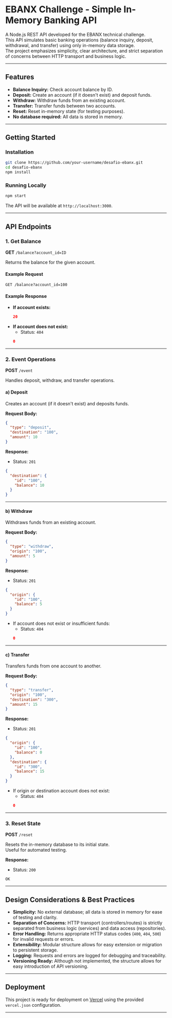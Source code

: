 # EBANX Challenge - Simple In-Memory Banking API

A Node.js REST API developed for the EBANX technical challenge.  
This API simulates basic banking operations (balance inquiry, deposit, withdrawal, and transfer) using only in-memory data storage.  
The project emphasizes simplicity, clear architecture, and strict separation of concerns between HTTP transport and business logic.

---

## Features

- **Balance Inquiry:** Check account balance by ID.
- **Deposit:** Create an account (if it doesn't exist) and deposit funds.
- **Withdraw:** Withdraw funds from an existing account.
- **Transfer:** Transfer funds between two accounts.
- **Reset:** Reset in-memory state (for testing purposes).
- **No database required:** All data is stored in memory.

---

## Getting Started

### Installation

```sh
git clone https://github.com/your-username/desafio-ebanx.git
cd desafio-ebanx
npm install
```

### Running Locally

```sh
npm start
```

The API will be available at `http://localhost:3000`.

---

## API Endpoints

### 1. Get Balance

**GET** `/balance?account_id=ID`

Returns the balance for the given account.

#### Example Request

```
GET /balance?account_id=100
```

#### Example Response

- **If account exists:**
  ```json
  20
  ```
- **If account does not exist:**
  - Status: `404`
  ```json
  0
  ```

---

### 2. Event Operations

**POST** `/event`

Handles deposit, withdraw, and transfer operations.

#### a) Deposit

Creates an account (if it doesn't exist) and deposits funds.

**Request Body:**
```json
{
  "type": "deposit",
  "destination": "100",
  "amount": 10
}
```

**Response:**
- Status: `201`
```json
{
  "destination": {
    "id": "100",
    "balance": 10
  }
}
```

---

#### b) Withdraw

Withdraws funds from an existing account.

**Request Body:**
```json
{
  "type": "withdraw",
  "origin": "100",
  "amount": 5
}
```

**Response:**
- Status: `201`
```json
{
  "origin": {
    "id": "100",
    "balance": 5
  }
}
```
- If account does not exist or insufficient funds:
  - Status: `404`
  ```json
  0
  ```

---

#### c) Transfer

Transfers funds from one account to another.

**Request Body:**
```json
{
  "type": "transfer",
  "origin": "100",
  "destination": "300",
  "amount": 15
}
```

**Response:**
- Status: `201`
```json
{
  "origin": {
    "id": "100",
    "balance": 0
  },
  "destination": {
    "id": "300",
    "balance": 15
  }
}
```
- If origin or destination account does not exist:
  - Status: `404`
  ```json
  0
  ```

---

### 3. Reset State

**POST** `/reset`

Resets the in-memory database to its initial state.  
Useful for automated testing.

**Response:**
- Status: `200`
```
OK
```

---

## Design Considerations & Best Practices

- **Simplicity:** No external database; all data is stored in memory for ease of testing and clarity.
- **Separation of Concerns:** HTTP transport (controllers/routes) is strictly separated from business logic (services) and data access (repositories).
- **Error Handling:** Returns appropriate HTTP status codes (`400`, `404`, `500`) for invalid requests or errors.
- **Extensibility:** Modular structure allows for easy extension or migration to persistent storage.
- **Logging:** Requests and errors are logged for debugging and traceability.
- **Versioning Ready:** Although not implemented, the structure allows for easy introduction of API versioning.

---

## Deployment

This project is ready for deployment on [Vercel](https://vercel.com/) using the provided `vercel.json` configuration.

---